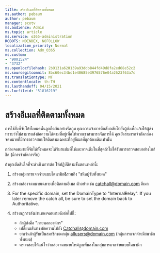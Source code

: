 ```yaml
---
title: สร้างอีเมลที่ติดตามทั้งหมด
ms.author: pebaum
author: pebaum
manager: scotv
ms.audience: Admin
ms.topic: article
ms.service: o365-administration
ROBOTS: NOINDEX, NOFOLLOW
localization_priority: Normal
ms.collection: Adm_O365
ms.custom:
- "9001524"
- "3732"
ms.openlocfilehash: 2b9131a620139a93ddb844fd49d8fa2ed68e52c2
ms.sourcegitcommit: 8bc60ec34bc1e40685e3976576e04a2623f63a7c
ms.translationtype: MT
ms.contentlocale: th-TH
ms.lasthandoff: 04/15/2021
ms.locfileid: "51816219"
---
```

# <a name="create-an-email-catch-all"></a>สร้างอีเมลที่ติดตามทั้งหมด

การใช้สิ่งที่จับได้ทั้งหมดนั้นถูกกีดกันอย่างรัดกุม คุณควรแจ้งการตีกลับกลับไปยังผู้ส่งเพื่อแจ้งให้ผู้ส่งทราบว่าไม่สามารถส่งข้อความได้ตามที่อยู่เพื่อให้พวกเขาสามารถจัดการได้ คุณยังสามารถจํากัดกล่องจดหมายที่มีการตรวจสอบให้ติดตามเฉพาะที่อยู่อีเมลที่ถูกต้องเดิมเท่านั้น 

กล่องจดหมายที่จับได้ทั้งหมดจะได้รับสแปมที่ใช่และอาจเต็มในที่สุดถ้าไม่ได้รับการตรวจสอบอย่างใกล้ชิด (มีการจํากัดการรับ) 

ถ้าคุณตัดสินใจที่จะดําเนินการต่อ ให้ปฏิบัติตามขั้นตอนเหล่านี้:

1. สร้างกลุ่มการแจกจ่ายแบบไดนามิก&รวมถึง "ชนิดผู้รับทั้งหมด"

2. สร้างกล่องจดหมายเฉพาะเพื่อติดตามอีเมล ตัวอย่างเช่น catchall@domain.com อีเมล

3. For the specific domain, set the DomainType to "InternalRelay". If you later remove the catch all, be sure to set the domain back to Authoritative.

4. สร้างกฎการส่งผ่านของจดหมายดังต่อไปนี้:

    - ถ้าผู้ส่งคือ "ภายนอกองค์กร"
    - เปลี่ยนเส้นทางข้อความไปยัง Catchall@domain.com
    - ยกเว้นถ้าผู้รับเป็นสมาชิกของกลุ่ม allusers@domain.com (กลุ่มการแจกจ่ายมีสมาชิกทั้งหมด)
    - ตรวจสอบให้แน่ใจว่ากล่องจดหมายใหม่ถูกเพิ่มลงในกลุ่มการแจกจ่ายแบบไดนามิก
